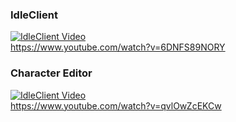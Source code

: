 ### IdleClient
[![IdleClient Video](https://img.youtube.com/vi/6DNFS89NORY/0.jpg)](https://www.youtube.com/watch?v=6DNFS89NORY) \
https://www.youtube.com/watch?v=6DNFS89NORY

### Character Editor
[![IdleClient Video](https://img.youtube.com/vi/qvlOwZcEKCw/0.jpg)](https://www.youtube.com/watch?v=qvlOwZcEKCw) \
https://www.youtube.com/watch?v=qvlOwZcEKCw

